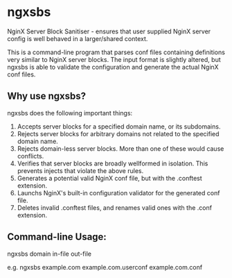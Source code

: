 ngxsbs
======

NginX Server Block Sanitiser - ensures that user supplied NginX server config is well behaved in a larger/shared context.

This is a command-line program that parses conf files containing definitions very similar to NginX server blocks.  The input format is slightly altered, but ngxsbs is able to validate the configuration and generate the actual NginX conf files.

Why use ngxsbs?
---------------

ngxsbs does the following important things:

1. Accepts server blocks for a specified domain name, or its subdomains.
1. Rejects server blocks for arbitrary domains not related to the specified domain name.
1. Rejects domain-less server blocks. More than one of these would cause conflicts.
1. Verifies that server blocks are broadly wellformed in isolation. This prevents injects that violate the above rules.
1. Generates a potential valid NginX conf file, but with the .conftest extension.
1. Launchs NginX's built-in configuration validator for the generated conf file.
1. Deletes invalid .conftest files, and renames valid ones with the .conf extension.

Command-line Usage:
-------------------

ngxsbs domain in-file out-file

e.g. ngxsbs example.com example.com.userconf example.com.conf
